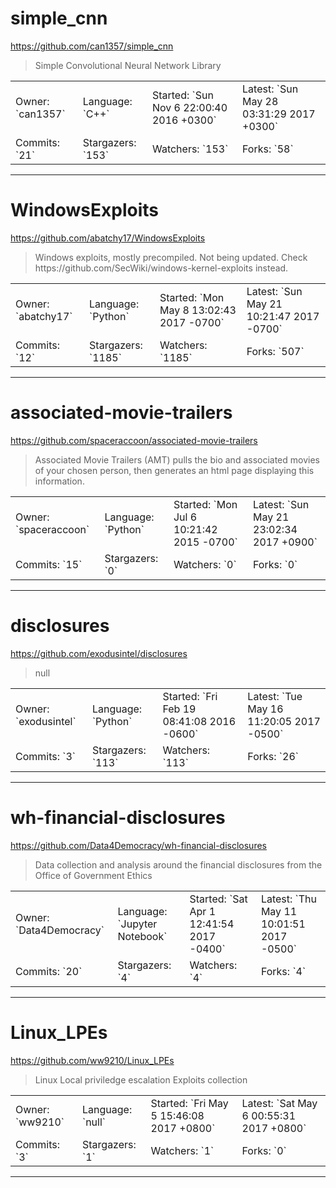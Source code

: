 # simple_cnn

https://github.com/can1357/simple_cnn
<blockquote>
Simple Convolutional Neural Network Library
</blockquote>

<table>
<tr><td>Owner: `can1357`</td>
    <td>Language: `C++`</td>
    <td>Started: `Sun Nov 6 22:00:40 2016 +0300`</td>
    <td>Latest: `Sun May 28 03:31:29 2017 +0300`</td></tr>
<tr><td>Commits: `21`</td>
    <td>Stargazers: `153`</td>
    <td>Watchers: `153`</td>
    <td>Forks: `58`</td></tr>
</table>

---

# WindowsExploits

https://github.com/abatchy17/WindowsExploits
<blockquote>
Windows exploits, mostly precompiled. Not being updated. Check https://github.com/SecWiki/windows-kernel-exploits instead.
</blockquote>

<table>
<tr><td>Owner: `abatchy17`</td>
    <td>Language: `Python`</td>
    <td>Started: `Mon May 8 13:02:43 2017 -0700`</td>
    <td>Latest: `Sun May 21 10:21:47 2017 -0700`</td></tr>
<tr><td>Commits: `12`</td>
    <td>Stargazers: `1185`</td>
    <td>Watchers: `1185`</td>
    <td>Forks: `507`</td></tr>
</table>

---

# associated-movie-trailers

https://github.com/spaceraccoon/associated-movie-trailers
<blockquote>
Associated Movie Trailers (AMT) pulls the bio and associated movies of your chosen person, then generates an html page displaying this information.
</blockquote>

<table>
<tr><td>Owner: `spaceraccoon`</td>
    <td>Language: `Python`</td>
    <td>Started: `Mon Jul 6 10:21:42 2015 -0700`</td>
    <td>Latest: `Sun May 21 23:02:34 2017 +0900`</td></tr>
<tr><td>Commits: `15`</td>
    <td>Stargazers: `0`</td>
    <td>Watchers: `0`</td>
    <td>Forks: `0`</td></tr>
</table>

---

# disclosures

https://github.com/exodusintel/disclosures
<blockquote>
null
</blockquote>

<table>
<tr><td>Owner: `exodusintel`</td>
    <td>Language: `Python`</td>
    <td>Started: `Fri Feb 19 08:41:08 2016 -0600`</td>
    <td>Latest: `Tue May 16 11:20:05 2017 -0500`</td></tr>
<tr><td>Commits: `3`</td>
    <td>Stargazers: `113`</td>
    <td>Watchers: `113`</td>
    <td>Forks: `26`</td></tr>
</table>

---

# wh-financial-disclosures

https://github.com/Data4Democracy/wh-financial-disclosures
<blockquote>
Data collection and analysis around the financial disclosures from the Office of Government Ethics
</blockquote>

<table>
<tr><td>Owner: `Data4Democracy`</td>
    <td>Language: `Jupyter Notebook`</td>
    <td>Started: `Sat Apr 1 12:41:54 2017 -0400`</td>
    <td>Latest: `Thu May 11 10:01:51 2017 -0500`</td></tr>
<tr><td>Commits: `20`</td>
    <td>Stargazers: `4`</td>
    <td>Watchers: `4`</td>
    <td>Forks: `4`</td></tr>
</table>

---

# Linux_LPEs

https://github.com/ww9210/Linux_LPEs
<blockquote>
Linux Local priviledge escalation Exploits collection
</blockquote>

<table>
<tr><td>Owner: `ww9210`</td>
    <td>Language: `null`</td>
    <td>Started: `Fri May 5 15:46:08 2017 +0800`</td>
    <td>Latest: `Sat May 6 00:55:31 2017 +0800`</td></tr>
<tr><td>Commits: `3`</td>
    <td>Stargazers: `1`</td>
    <td>Watchers: `1`</td>
    <td>Forks: `0`</td></tr>
</table>

---

